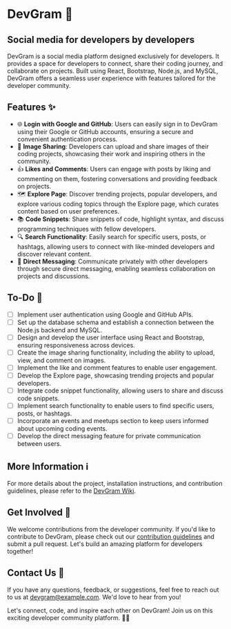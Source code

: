 # DevGram 🚀
## Social media for developers by developers

DevGram is a social media platform designed exclusively for developers. It provides a space for developers to connect, share their coding journey, and collaborate on projects. Built using React, Bootstrap, Node.js, and MySQL, DevGram offers a seamless user experience with features tailored for the developer community.

## Features ✨

- 🌐 **Login with Google and GitHub**: Users can easily sign in to DevGram using their Google or GitHub accounts, ensuring a secure and convenient authentication process.
- 📸 **Image Sharing**: Developers can upload and share images of their coding projects, showcasing their work and inspiring others in the community.
- 👍 **Likes and Comments**: Users can engage with posts by liking and commenting on them, fostering conversations and providing feedback on projects.
- 🗺️ **Explore Page**: Discover trending projects, popular developers, and explore various coding topics through the Explore page, which curates content based on user preferences.
- 📚 **Code Snippets**: Share snippets of code, highlight syntax, and discuss programming techniques with fellow developers.
- 🔍 **Search Functionality**: Easily search for specific users, posts, or hashtags, allowing users to connect with like-minded developers and discover relevant content.
- 💬 **Direct Messaging**: Communicate privately with other developers through secure direct messaging, enabling seamless collaboration on projects and discussions.

## To-Do 📝

- [ ] Implement user authentication using Google and GitHub APIs.
- [ ] Set up the database schema and establish a connection between the Node.js backend and MySQL.
- [ ] Design and develop the user interface using React and Bootstrap, ensuring responsiveness across devices.
- [ ] Create the image sharing functionality, including the ability to upload, view, and comment on images.
- [ ] Implement the like and comment features to enable user engagement.
- [ ] Develop the Explore page, showcasing trending projects and popular developers.
- [ ] Integrate code snippet functionality, allowing users to share and discuss code snippets.
- [ ] Implement search functionality to enable users to find specific users, posts, or hashtags.
- [ ] Incorporate an events and meetups section to keep users informed about upcoming coding events.
- [ ] Develop the direct messaging feature for private communication between users.

## More Information ℹ️

For more details about the project, installation instructions, and contribution guidelines, please refer to the [DevGram Wiki](https://github.com/Gopal-Khadka/DevGram/wiki).

## Get Involved 🤝

We welcome contributions from the developer community. If you'd like to contribute to DevGram, please check out our [contribution guidelines](https://github.com/Gopal-Khadka/DevGram/blob/main/CONTRIBUTING.md) and submit a pull request. Let's build an amazing platform for developers together!

## Contact Us 📧

If you have any questions, feedback, or suggestions, feel free to reach out to us at devgram@example.com. We'd love to hear from you!

Let's connect, code, and inspire each other on DevGram! Join us on this exciting developer community platform. 🙌✨